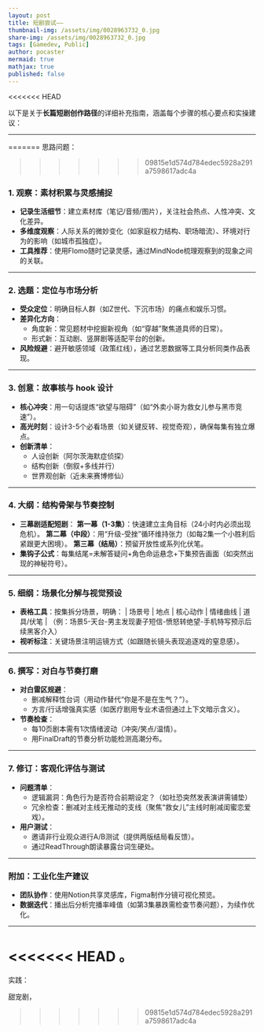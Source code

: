 ```yaml
---
layout: post
title: 短剧尝试——
thumbnail-img: /assets/img/0028963732_0.jpg
share-img: /assets/img/0028963732_0.jpg
tags: [Gamedev, Public]
author: pocaster
mermaid: true
mathjax: true
published: false
---
```


<<<<<<< HEAD

以下是关于**长篇短剧创作路径**的详细补充指南，涵盖每个步骤的核心要点和实操建议：

---
=======
思路问题：
>>>>>>> 09815e1d574d784edec5928a291a7598617adc4a

### **1. 观察：素材积累与灵感捕捉**
- **记录生活细节**：建立素材库（笔记/音频/图片），关注社会热点、人性冲突、文化差异。
- **多维度观察**：人际关系的微妙变化（如家庭权力结构、职场暗流）、环境对行为的影响（如城市孤独症）。
- **工具推荐**：使用Flomo随时记录灵感，通过MindNode梳理观察到的现象之间的关联。

---

### **2. 选题：定位与市场分析**
- **受众定位**：明确目标人群（如Z世代、下沉市场）的痛点和娱乐习惯。
- **差异化方向**：
  - 角度新：常见题材中挖掘新视角（如“穿越”聚焦道具师的日常）。
  - 形式新：互动剧、竖屏剧等适配平台的创新。
- **风险规避**：避开敏感领域（政策红线），通过艺恩数据等工具分析同类作品表现。

---

### **3. 创意：故事核与 hook 设计**
- **核心冲突**：用一句话提炼“欲望与阻碍”（如“外卖小哥为救女儿参与黑市竞速”）。
- **高光时刻**：设计3-5个必看场景（如关键反转、视觉奇观），确保每集有独立爆点。
- **创新清单**：
  - 人设创新（阿尔茨海默症侦探）
  - 结构创新（倒叙+多线并行）
  - 世界观创新（近未来赛博修仙）

---

### **4. 大纲：结构骨架与节奏控制**
- **三幕剧适配短剧**：
  **第一幕（1-3集）**：快速建立主角目标（24小时内必须出现危机）。
  **第二幕（中段）**：用“升级-受挫”循环维持张力（如每2集一个小胜利后紧跟更大困境）。
  **第三幕（结局）**：预留开放性或系列化伏笔。
- **集钩子公式**：每集结尾=未解答疑问+角色命运悬念+下集预告画面（如突然出现的神秘符号）。

---

### **5. 细纲：场景化分解与视觉预设**
- **表格工具**：按集拆分场景，明确：
  | 场景号 | 地点 | 核心动作 | 情绪曲线 | 道具/伏笔 |
  （例：场景5-天台-男主发现妻子短信-愤怒转绝望-手机特写预示后续黑客介入）
- **视听标注**：关键场景注明运镜方式（如跟随长镜头表现追逐戏的窒息感）。

---

### **6. 撰写：对白与节奏打磨**
- **对白雷区规避**：
  - 删减解释性台词（用动作替代“你是不是在生气？”）。
  - 方言/行话增强真实感（如医疗剧用专业术语但通过上下文暗示含义）。
- **节奏检查**：
  - 每10页剧本需有1次情绪波动（冲突/笑点/温情）。
  - 用FinalDraft的节奏分析功能检测高潮分布。

---

### **7. 修订：客观化评估与测试**
- **问题清单**：
  - 逻辑漏洞：角色行为是否符合前期设定？（如社恐突然发表演讲需铺垫）
  - 冗余检查：删减对主线无推动的支线（聚焦“救女儿”主线时削减闺蜜恋爱戏）。
- **用户测试**：
  - 邀请非行业观众进行A/B测试（提供两版结局看反馈）。
  - 通过ReadThrough朗读暴露台词生硬处。

---

### **附加：工业化生产建议**
- **团队协作**：使用Notion共享灵感库，Figma制作分镜可视化预览。
- **数据迭代**：播出后分析完播率峰值（如第3集暴跌需检查节奏问题），为续作优化。

---

<<<<<<< HEAD
。
=======
实践：

甜宠剧，
>>>>>>> 09815e1d574d784edec5928a291a7598617adc4a
